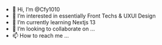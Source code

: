 - 👋 Hi, I’m @Cfy1010
- 👀 I’m interested in essentially Front Techs & UXUI Design
- 🌱 I’m currently learning Nextjs 13
- 💞️ I’m looking to collaborate on ...
- 📫 How to reach me ...

<!---
Cfy1010/Cfy1010 is a ✨ special ✨ repository because its `README.md` (this file) appears on your GitHub profile.
You can click the Preview link to take a look at your changes.
--->
